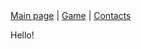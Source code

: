 <nav class="menu" style="align-items: center">
    <div class="container" style="align-items: center">
        <a href="/">Main page</a> |
        <a href="15-puzzle.html">Game</a> |
        <a href="#">Contacts</a>
    </div>
</nav>

Hello!

